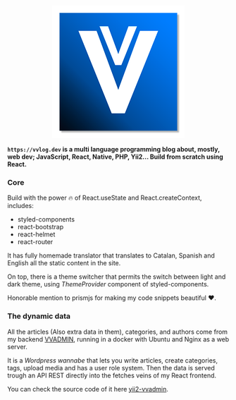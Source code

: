 <p align="center">
  <img src="https://github.com/jvidalv/react-vvlog/blob/master/public/logo-github.png?raw=true">
</p>

**`https://vvlog.dev` is a multi language programming blog about, mostly, web dev; JavaScript, React, Native, PHP, Yii2... Build from scratch using React.**

### Core

Build with the power 🔥 of React.useState and React.createContext, includes:

- styled-components
- react-bootstrap
- react-helmet
- react-router

It has fully homemade translator that translates to Catalan, Spanish and English all the static content in the site.

On top, there is a theme switcher that permits the switch between light and dark theme, using _ThemeProvider_
component of styled-components.

Honorable mention to prismjs for making my code snippets beautiful ♥.

### The dynamic data

All the articles (Also extra data in them), categories, and authors come from my backend [VVADMIN](https://vvadmin.dev), running
in a docker with Ubuntu and Nginx as a web server.

It is a _Wordpress wannabe_ that lets you write articles, create categories, tags, upload media and has a user role system.
Then the data is served trough an API REST directly into the fetches veins of my React frontend.

You can check the source code of it here [yii2-vvadmin](https://github.com/jvidalv/yii2-vvadmin).
